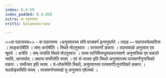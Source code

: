 ```yaml
---
index: 8.4.59
index_padded: 8.4.059
sutra: वा पदान्तस्य
vritti: balamanorama

---
```

<<वा पदान्तस्य>> - वा पदान्तस्य ।अनुस्वारस्य ययि परसवर्ण॑ इत्यनुवर्तते । तदाह — पदान्तस्येत्यादिना । त्वङ्करोषीति । त्वम्-करोषीति । स्थिते मोऽनुस्वारः । परसवर्णो ङकारः । तदभावपक्षे अनुस्वार एव श्रूयते । अत्रेति । सम्-यन्तेति स्थिते मोऽनुस्वारः । तस्य परनिमित्तभूतयकारसवर्णः अनुनासिक एव यकारो भवति, आन्तर्यात् । तथाच सय्यँन्तेति रूपम् । एवं सं-वत्सर इति स्थिते अनुस्वारस्य परसवर्णोनुनासिको वकारः । सव्वँत्सर इति रूपम् । यं-लोकमिति स्थिते, अनुस्वारस्य परसवर्णोऽनुनासिको लकारः । यल्लोङ्कमिति रूपम् । परसवर्णाभावपक्षे तु अनुस्वार एवेत्यर्थः । 